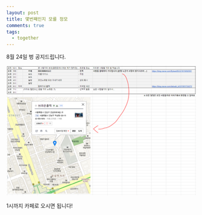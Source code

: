 ```yaml
---
layout: post
title: 몇번째인지 모를 정모
comments: true
tags:
  - together
---
```



8월 24일 벙 공지드립니다.

![벙 장소](/images/together190824.png)

1시까지 카페로 오시면 됩니다!

